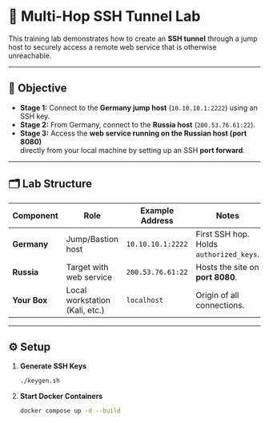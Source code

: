 # 🔐 Multi-Hop SSH Tunnel Lab

This training lab demonstrates how to create an **SSH tunnel** through a jump host
to securely access a remote web service that is otherwise unreachable.

---

## 🎯 Objective

- **Stage 1:** Connect to the **Germany jump host** (`10.10.10.1:2222`) using an SSH key.
- **Stage 2:** From Germany, connect to the **Russia host** (`200.53.76.61:22`).
- **Stage 3:** Access the **web service running on the Russian host (port 8080)**  
  directly from your local machine by setting up an SSH **port forward**.

---

## 🗂️ Lab Structure

| Component      | Role                           | Example Address      | Notes                                   |
|----------------|----------------------------------|----------------------|-----------------------------------------|
| **Germany**    | Jump/Bastion host               | `10.10.10.1:2222`         | First SSH hop. Holds `authorized_keys`. |
| **Russia**     | Target with web service         | `200.53.76.61:22`       | Hosts the site on **port 8080**.       |
| **Your Box**   | Local workstation (Kali, etc.)  | `localhost`          | Origin of all connections.             |

---

## ⚙️ Setup

1. **Generate SSH Keys**
   ```bash
   ./keygen.sh
2. **Start Docker Containers**
   ```bash
   docker compose up -d --build
